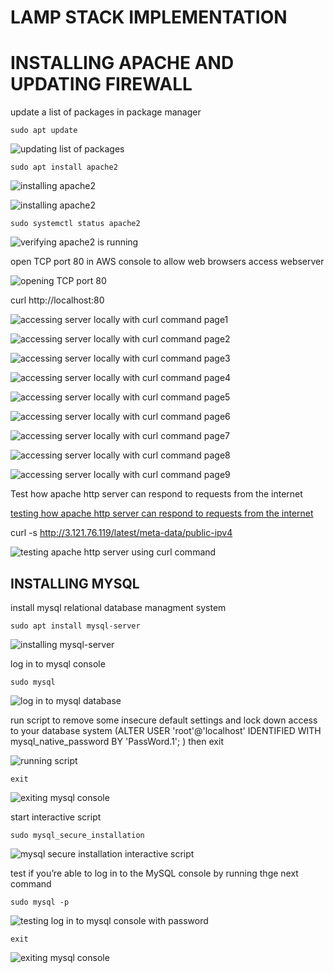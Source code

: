 # LAMP STACK IMPLEMENTATION

# INSTALLING APACHE AND UPDATING FIREWALL

update a list of packages in package manager

`sudo apt update`

![updating list of packages](./images/installing_apache_updating_firewall/updating_packages.png)

`sudo apt install apache2`

![installing apache2](./images/installing_apache_updating_firewall/installing_apache2_page1.png)

![installing apache2](./images/installing_apache_updating_firewall/installing_apache2_page2.png)

`sudo systemctl status apache2`

![verifying apache2 is running](./images/installing_apache_updating_firewall/verifying_apache2_running.png)

open TCP port 80 in AWS console to allow web browsers access webserver

![opening TCP port 80](./images/installing_apache_updating_firewall/opening_TCP_port80.png)

curl http://localhost:80

![accessing server locally with curl command page1](./images/installing_apache_updating_firewall/accessing_server_in_ubuntu_shell_page1.png)

![accessing server locally with curl command page2](./images/installing_apache_updating_firewall/accessing_server_in_ubuntu_shell_page2.png)

![accessing server locally with curl command page3](./images/installing_apache_updating_firewall/accessing_server_in_ubuntu_shell_page3.png)

![accessing server locally with curl command page4](./images/installing_apache_updating_firewall/accessing_server_in_ubuntu_shell_page4.png)

![accessing server locally with curl command page5](./images/installing_apache_updating_firewall/accessing_server_in_ubuntu_shell_page5.png)

![accessing server locally with curl command page6](./images/installing_apache_updating_firewall/accessing_server_in_ubuntu_shell_page6.png)

![accessing server locally with curl command page7](./images/installing_apache_updating_firewall/accessing_server_in_ubuntu_shell_page7.png)

![accessing server locally with curl command page8](./images/installing_apache_updating_firewall/accessing_server_in_ubuntu_shell_page8.png)

![accessing server locally with curl command page9](./images/installing_apache_updating_firewall/accessing_server_in_ubuntu_shell_page9.png)

Test how apache http server can respond to requests from the internet

[testing how apache http server can respond to requests from the internet](http://3.121.76.119:80)

 curl -s http://3.121.76.119/latest/meta-data/public-ipv4

 ![testing apache http server using curl command](./images/installing_apache_updating_firewall/testing_apache_http_server.png)

## INSTALLING MYSQL

install mysql relational database managment system

`sudo apt install mysql-server`

![installing mysql-server](./images/installing_mysql_DBMS/installing_mysql-server.png)

log in to mysql console

`sudo mysql`

![log in to mysql database](./images/installing_mysql_DBMS/login_to_mysql_console.png)

 run script to remove some insecure default settings and lock down access to your database system (ALTER USER 'root'@'localhost' IDENTIFIED WITH mysql_native_password BY 'PassWord.1';
) then exit

![running script](./images/installing_mysql_DBMS/running_script.png)

`exit`

![exiting mysql console](./images/installing_mysql_DBMS/exiting_mysql_console.png)

start interactive script

`sudo mysql_secure_installation`

![mysql secure installation interactive script](./images/installing_mysql_DBMS/mysql_secure_installation_interactive%20_script.png)

test if you’re able to log in to the MySQL console by running thge next command

`sudo mysql -p`

![testing log in to mysql console with password](./images/installing_mysql_DBMS/test_login_to_mysql_console.png)

`exit`

![exiting mysql console](./images/installing_mysql_DBMS/exiting_mysql_console2.png)



